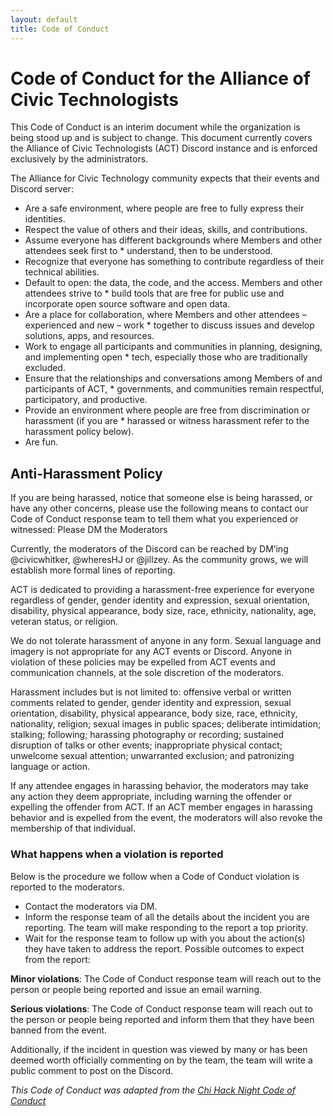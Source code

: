 ```yaml
---
layout: default
title: Code of Conduct
---
```


# Code of Conduct for the Alliance of Civic Technologists

This Code of Conduct is an interim document while the organization is being stood up and is subject to change. This document currently covers the Alliance of Civic Technologists (ACT) Discord instance and is enforced exclusively by the administrators.

The Alliance for Civic Technology community expects that their events and Discord server:

* Are a safe environment, where people are free to fully express their identities.
* Respect the value of others and their ideas, skills, and contributions.
* Assume everyone has different backgrounds where Members and other attendees seek first to * understand, then to be understood.
* Recognize that everyone has something to contribute regardless of their technical abilities.
* Default to open: the data, the code, and the access. Members and other attendees strive to * build tools that are free for public use and incorporate open source software and open data.
* Are a place for collaboration, where Members and other attendees – experienced and new – work * together to discuss issues and develop solutions, apps, and resources.
* Work to engage all participants and communities in planning, designing, and implementing open * tech, especially those who are traditionally excluded.
* Ensure that the relationships and conversations among Members of and participants of ACT, * governments, and communities remain respectful, participatory, and productive.
* Provide an environment where people are free from discrimination or harassment (if you are * harassed or witness harassment refer to the harassment policy below).
* Are fun.

## Anti-Harassment Policy

If you are being harassed, notice that someone else is being harassed, or have any other concerns, please use the following means to contact our Code of Conduct response team to tell them what you experienced or witnessed:
Please DM the Moderators

Currently, the moderators of the Discord can be reached by DM’ing @civicwhitker, @wheresHJ or @jillzey. As the community grows, we will establish more formal lines of reporting.

ACT is dedicated to providing a harassment-free experience for everyone regardless of gender, gender identity and expression, sexual orientation, disability, physical appearance, body size, race, ethnicity, nationality, age, veteran status, or religion.

We do not tolerate harassment of anyone in any form. Sexual language and imagery is not appropriate for any ACT events or Discord. Anyone in violation of these policies may be expelled from ACT events and communication channels, at the sole discretion of the moderators.

Harassment includes but is not limited to: offensive verbal or written comments related to gender, gender identity and expression, sexual orientation, disability, physical appearance, body size, race, ethnicity, nationality, religion; sexual images in public spaces; deliberate intimidation; stalking; following; harassing photography or recording; sustained disruption of talks or other events; inappropriate physical contact; unwelcome sexual attention; unwarranted exclusion; and patronizing language or action.

If any attendee engages in harassing behavior, the moderators may take any action they deem appropriate, including warning the offender or expelling the offender from ACT. If an ACT  member engages in harassing behavior and is expelled from the event, the moderators will also revoke the membership of that individual.

### What happens when a violation is reported

Below is the procedure we follow when a Code of Conduct violation is reported to the moderators.

* Contact the moderators via DM.
* Inform the response team of all the details about the incident you are reporting. The team will make responding to the report a top priority.
* Wait for the response team to follow up with you about the action(s) they have taken to address the report. Possible outcomes to expect from the report:

**Minor violations**: The Code of Conduct response team will reach out to the person or people being reported and issue an email warning.

**Serious violations**: The Code of Conduct response team will reach out to the person or people being reported and inform them that they have been banned from the event.

Additionally, if the incident in question was viewed by many or has been deemed worth officially commenting on by the team, the team will write a public comment to post on the Discord.

_This Code of Conduct was adapted from the [Chi Hack Night Code of Conduct](https://chihacknight.org/code-of-conduct.html)_